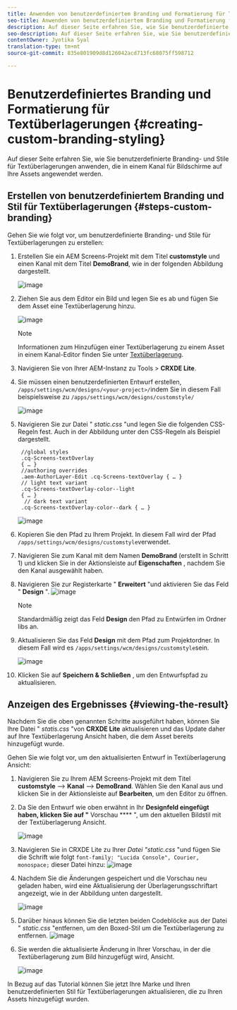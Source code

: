 ```yaml
---
title: Anwenden von benutzerdefiniertem Branding und Formatierung für Textüberlagerungen
seo-title: Anwenden von benutzerdefiniertem Branding und Formatierung für Textüberlagerungen
description: Auf dieser Seite erfahren Sie, wie Sie benutzerdefinierte Branding- und Stile für Textüberlagerungen anwenden.
seo-description: Auf dieser Seite erfahren Sie, wie Sie benutzerdefinierte Branding- und Stile für Textüberlagerungen anwenden.
contentOwner: Jyotika Syal
translation-type: tm+mt
source-git-commit: 835e801909d8d126042acd713fc68075ff598712

---
```



# Benutzerdefiniertes Branding und Formatierung für Textüberlagerungen {#creating-custom-branding-styling}

Auf dieser Seite erfahren Sie, wie Sie benutzerdefinierte Branding- und Stile für Textüberlagerungen anwenden, die in einem Kanal für Bildschirme auf Ihre Assets angewendet werden.

## Erstellen von benutzerdefiniertem Branding und Stil für Textüberlagerungen {#steps-custom-branding}

Gehen Sie wie folgt vor, um benutzerdefinierte Branding- und Stile für Textüberlagerungen zu erstellen:

1. Erstellen Sie ein AEM Screens-Projekt mit dem Titel **customstyle** und einen Kanal mit dem Titel **DemoBrand**, wie in der folgenden Abbildung dargestellt.

   ![image](/help/user-guide/assets/custom-brand/custom-brand1.png)

1. Ziehen Sie aus dem Editor ein Bild und legen Sie es ab und fügen Sie dem Asset eine Textüberlagerung hinzu.

   ![image](/help/user-guide/assets/custom-brand/custom-brand2.png)

   >[!NOTE]
   >Informationen zum Hinzufügen einer Textüberlagerung zu einem Asset in einem Kanal-Editor finden Sie unter [Textüberlagerung](/help/user-guide/text-overlay.md).

1. Navigieren Sie von Ihrer AEM-Instanz zu Tools > **CRXDE Lite**.

1. Sie müssen einen benutzerdefinierten Entwurf erstellen, `/apps/settings/wcm/designs/<your-project>/`indem Sie in diesem Fall beispielsweise zu `/apps/settings/wcm/designs/customstyle/`

   ![image](/help/user-guide/assets/custom-brand/custom-brand3.png)

1. Navigieren Sie zur Datei &quot; *static.css* &quot;und legen Sie die folgenden CSS-Regeln fest. Auch in der Abbildung unter den CSS-Regeln als Beispiel dargestellt.

   ```shell
    //global styles
    .cq-Screens-textOverlay
    { … }
    //authoring overrides
    .aem-AuthorLayer-Edit .cq-Screens-textOverlay { … }
    // light text variant
    .cq-Screens-textOverlay-color--light
    { … }
     // dark text variant
    .cq-Screens-textOverlay-color--dark { … }
   ```
   ![image](/help/user-guide/assets/custom-brand/custom-brand4.png)

1. Kopieren Sie den Pfad zu Ihrem Projekt. In diesem Fall wird der Pfad `/apps/settings/wcm/designs/customstyle`verwendet.

1. Navigieren Sie zum Kanal mit dem Namen **DemoBrand** (erstellt in Schritt 1) und klicken Sie in der Aktionsleiste auf **Eigenschaften** , nachdem Sie den Kanal ausgewählt haben.

1. Navigieren Sie zur Registerkarte &quot; **Erweitert** &quot;und aktivieren Sie das Feld &quot; **Design** &quot;.
   ![image](/help/user-guide/assets/custom-brand/custom-brand5.png)

   >[!NOTE]
   >Standardmäßig zeigt das Feld **Design** den Pfad zu Entwürfen im Ordner libs an.

1. Aktualisieren Sie das Feld **Design** mit dem Pfad zum Projektordner. In diesem Fall wird es `/apps/settings/wcm/designs/customstyle`sein.

   ![image](/help/user-guide/assets/custom-brand/custom-brand6.png)

1. Klicken Sie auf **Speichern &amp; Schließen** , um den Entwurfspfad zu aktualisieren.


## Anzeigen des Ergebnisses {#viewing-the-result}

Nachdem Sie die oben genannten Schritte ausgeführt haben, können Sie Ihre Datei &quot; *statis.css* &quot;von **CRXDE Lite** aktualisieren und das Update daher auf Ihre Textüberlagerung Ansicht haben, die dem Asset bereits hinzugefügt wurde.

Gehen Sie wie folgt vor, um den aktualisierten Entwurf in Textüberlagerung Ansicht:

1. Navigieren Sie zu Ihrem AEM Screens-Projekt mit dem Titel **customstyle** —> **Kanal** —> **DemoBrand**. Wählen Sie den Kanal   aus und klicken Sie in der Aktionsleiste auf **Bearbeiten**, um den Editor zu öffnen.

1. Da Sie den Entwurf wie oben erwähnt in Ihr **Designfeld eingefügt haben, klicken Sie auf &quot;** Vorschau **** &quot;, um den aktuellen Bildstil mit der Textüberlagerung Ansicht.

   ![image](/help/user-guide/assets/custom-brand/custom-brand7.png)

1. Navigieren Sie in CRXDE Lite zu Ihrer *Datei &quot;static.css* &quot;und fügen Sie die Schrift wie folgt `font-family: "Lucida Console", Courier, monospace;` dieser Datei hinzu:
   ![image](/help/user-guide/assets/custom-brand/custom-brand8.png)

1. Nachdem Sie die Änderungen gespeichert und die Vorschau neu geladen haben, wird eine Aktualisierung der Überlagerungsschriftart angezeigt, wie in der Abbildung unten dargestellt.

   ![image](/help/user-guide/assets/custom-brand/custom-brand9.png)

1. Darüber hinaus können Sie die letzten beiden Codeblöcke aus der Datei &quot; *static.css* &quot;entfernen, um den Boxed-Stil um die Textüberlagerung zu entfernen.
   ![image](/help/user-guide/assets/custom-brand/custom-brand10.png)

1. Sie werden die aktualisierte Änderung in Ihrer Vorschau, in der die Textüberlagerung zum Bild hinzugefügt wird, Ansicht.

   ![image](/help/user-guide/assets/custom-brand/custom-brand11.png)

In Bezug auf das Tutorial können Sie jetzt Ihre Marke und Ihren benutzerdefinierten Stil für Textüberlagerungen aktualisieren, die zu Ihren Assets hinzugefügt wurden.









